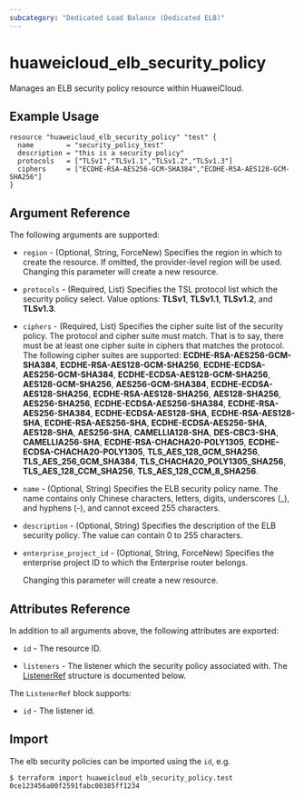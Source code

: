 ```yaml
---
subcategory: "Dedicated Load Balance (Dedicated ELB)"
---
```


# huaweicloud_elb_security_policy

Manages an ELB security policy resource within HuaweiCloud.

## Example Usage

```HCL
resource "huaweicloud_elb_security_policy" "test" {
  name        = "security_policy_test"
  description = "this is a security policy"
  protocols   = ["TLSv1","TLSv1.1","TLSv1.2","TLSv1.3"]
  ciphers     = ["ECDHE-RSA-AES256-GCM-SHA384","ECDHE-RSA-AES128-GCM-SHA256"]
}
```

## Argument Reference

The following arguments are supported:

* `region` - (Optional, String, ForceNew) Specifies the region in which to create the resource.
  If omitted, the provider-level region will be used. Changing this parameter will create a new resource.

* `protocols` - (Required, List) Specifies the TSL protocol list which the security policy select.
  Value options: **TLSv1**, **TLSv1.1**, **TLSv1.2**, and **TLSv1.3**.

* `ciphers` - (Required, List) Specifies the cipher suite list of the security policy.
  The protocol and cipher suite must match. That is to say, there must be at least one cipher suite in
  ciphers that matches the protocol. The following cipher suites are supported:
  **ECDHE-RSA-AES256-GCM-SHA384**, **ECDHE-RSA-AES128-GCM-SHA256**, **ECDHE-ECDSA-AES256-GCM-SHA384**,
  **ECDHE-ECDSA-AES128-GCM-SHA256**, **AES128-GCM-SHA256**, **AES256-GCM-SHA384**, **ECDHE-ECDSA-AES128-SHA256**,
  **ECDHE-RSA-AES128-SHA256**, **AES128-SHA256**, **AES256-SHA256**, **ECDHE-ECDSA-AES256-SHA384**,
  **ECDHE-RSA-AES256-SHA384**, **ECDHE-ECDSA-AES128-SHA**, **ECDHE-RSA-AES128-SHA**, **ECDHE-RSA-AES256-SHA**,
  **ECDHE-ECDSA-AES256-SHA**, **AES128-SHA**, **AES256-SHA**, **CAMELLIA128-SHA**, **DES-CBC3-SHA**,
  **CAMELLIA256-SHA**, **ECDHE-RSA-CHACHA20-POLY1305**, **ECDHE-ECDSA-CHACHA20-POLY1305**, **TLS_AES_128_GCM_SHA256**,
  **TLS_AES_256_GCM_SHA384**, **TLS_CHACHA20_POLY1305_SHA256**, **TLS_AES_128_CCM_SHA256**,
  **TLS_AES_128_CCM_8_SHA256**.

* `name` - (Optional, String) Specifies the ELB security policy name.
  The name contains only Chinese characters, letters, digits, underscores (_), and hyphens (-),
  and cannot exceed 255 characters.

* `description` - (Optional, String) Specifies the description of the ELB security policy.
  The value can contain 0 to 255 characters.

* `enterprise_project_id` - (Optional, String, ForceNew) Specifies the enterprise project ID to which the Enterprise
  router belongs.

  Changing this parameter will create a new resource.

## Attributes Reference

In addition to all arguments above, the following attributes are exported:

* `id` - The resource ID.

* `listeners` - The listener which the security policy associated with.
  The [ListenerRef](#SecurityPoliciesV3_ListenerRef) structure is documented below.

<a name="SecurityPoliciesV3_ListenerRef"></a>
The `ListenerRef` block supports:

* `id` - The listener id.

## Import

The elb security policies can be imported using the `id`, e.g.

```
$ terraform import huaweicloud_elb_security_policy.test 0ce123456a00f2591fabc00385ff1234
```
